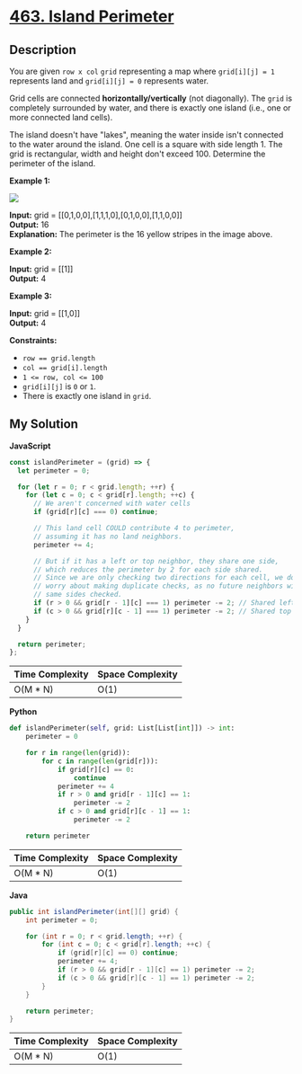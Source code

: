 # [463. Island Perimeter](https://leetcode.com/problems/island-perimeter)

## Description

You are given `row x col` `grid` representing a map where `grid[i][j] = 1` represents land and `grid[i][j] = 0` represents water.

Grid cells are connected **horizontally/vertically** (not diagonally). The `grid` is completely surrounded by water, and there is exactly one island (i.e., one or more connected land cells).

The island doesn't have "lakes", meaning the water inside isn't connected to the water around the island. One cell is a square with side length 1. The grid is rectangular, width and height don't exceed 100. Determine the perimeter of the island.

**Example 1:**

![](https://assets.leetcode.com/uploads/2018/10/12/island.png)

**Input:** grid = [[0,1,0,0],[1,1,1,0],[0,1,0,0],[1,1,0,0]]  
**Output:** 16  
**Explanation:** The perimeter is the 16 yellow stripes in the image above.

**Example 2:**

**Input:** grid = [[1]]  
**Output:** 4

**Example 3:**

**Input:** grid = [[1,0]]  
**Output:** 4

**Constraints:**

- `row == grid.length`
- `col == grid[i].length`
- `1 <= row, col <= 100`
- `grid[i][j]` is `0` or `1`.
- There is exactly one island in `grid`.

## My Solution

**JavaScript**

```js
const islandPerimeter = (grid) => {
  let perimeter = 0;

  for (let r = 0; r < grid.length; ++r) {
    for (let c = 0; c < grid[r].length; ++c) {
      // We aren't concerned with water cells
      if (grid[r][c] === 0) continue;

      // This land cell COULD contribute 4 to perimeter,
      // assuming it has no land neighbors.
      perimeter += 4;

      // But if it has a left or top neighbor, they share one side,
      // which reduces the perimeter by 2 for each side shared.
      // Since we are only checking two directions for each cell, we do not have to
      // worry about making duplicate checks, as no future neighbors will have their
      // same sides checked.
      if (r > 0 && grid[r - 1][c] === 1) perimeter -= 2; // Shared left side
      if (c > 0 && grid[r][c - 1] === 1) perimeter -= 2; // Shared top
    }
  }

  return perimeter;
};
```

| Time Complexity | Space Complexity |
| --------------- | ---------------- |
| O(M \* N)       | O(1)             |

**Python**

```python
def islandPerimeter(self, grid: List[List[int]]) -> int:
    perimeter = 0

    for r in range(len(grid)):
        for c in range(len(grid[r])):
            if grid[r][c] == 0:
                continue
            perimeter += 4
            if r > 0 and grid[r - 1][c] == 1:
                perimeter -= 2
            if c > 0 and grid[r][c - 1] == 1:
                perimeter -= 2

    return perimeter
```

| Time Complexity | Space Complexity |
| --------------- | ---------------- |
| O(M \* N)       | O(1)             |

**Java**

```java
public int islandPerimeter(int[][] grid) {
    int perimeter = 0;

    for (int r = 0; r < grid.length; ++r) {
        for (int c = 0; c < grid[r].length; ++c) {
            if (grid[r][c] == 0) continue;
            perimeter += 4;
            if (r > 0 && grid[r - 1][c] == 1) perimeter -= 2;
            if (c > 0 && grid[r][c - 1] == 1) perimeter -= 2;
        }
    }

    return perimeter;
}
```

| Time Complexity | Space Complexity |
| --------------- | ---------------- |
| O(M \* N)       | O(1)             |
